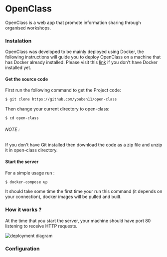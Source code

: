 # OpenClass

OpenClass is a web app that promote information sharing through organised workshops.

### Instalation
OpenClass was developed to be mainly deployed using Docker, the following instructions will guide you to deploy OpenClass on a machine that has Docker already installed. Please visit this [link]() if you don't have Docker installed yet.

#### Get the source code
First run the following command to get the Project code:
```bash
$ git clone https://github.com/youben11/open-class
```

Then change your current directory to open-class:
```bash
$ cd open-class
```

###### NOTE :
If you don't have Git installed then download the code as a zip file and unzip it in open-class directory.

#### Start the server
For a simple usage run :
```bash
$ docker-compose up
```
It should take some time the first time your run this command (it depends on your connection), docker images will be pulled and built.

### How it works ?
At the time that you start the server, your machine should have port 80 listening to receive HTTP requests.

![deployment diagram](https://github.com/youben11/open-class/blob/master/imgs/deployment.png)

### Configuration
